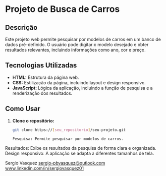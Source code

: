 # Projeto de Busca de Carros

## Descrição
Este projeto web permite pesquisar por modelos de carros em um banco de dados pré-definido. O usuário pode digitar o modelo desejado e obter resultados relevantes, incluindo informações como ano, cor e preço.

## Tecnologias Utilizadas
* **HTML:** Estrutura da página web.
* **CSS:** Estilização da página, incluindo layout e design responsivo.
* **JavaScript:** Lógica da aplicação, incluindo a função de pesquisa e a renderização dos resultados.

## Como Usar
1. **Clone o repositório:**
   ```bash
   git clone https://[seu_repositorio]/seu-projeto.git

   Pesquisa: Permite pesquisar por modelos de carros.
Resultados: Exibe os resultados da pesquisa de forma clara e organizada.
Design responsivo: A aplicação se adapta a diferentes tamanhos de tela.

Sergio Vasquez
sergio-pbvasquez@outlook.com
www.linkedin.com/in/sergiovasquez01
